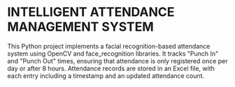 # INTELLIGENT ATTENDANCE MANAGEMENT SYSTEM
 This Python project implements a facial recognition-based attendance system using OpenCV and face_recognition libraries. It tracks "Punch In" and "Punch Out" times, ensuring that attendance is only registered once per day or after 8 hours. Attendance records are stored in an Excel file, with each entry including a timestamp and an updated attendance count.
